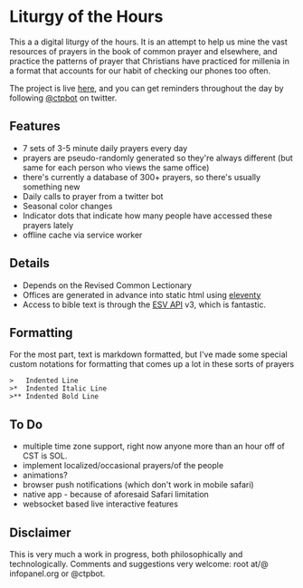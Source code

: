# Liturgy of the Hours

This a a digital liturgy of the hours. It is an attempt to help us mine the vast resources of prayers in the book of common prayer and elsewhere, and practice the patterns of prayer that Christians have practiced for millenia in a format that accounts for our habit of checking our phones too often.

The project is live [here](https://prayer.infopanel.org), and you can get reminders throughout the day by following [@ctpbot](https://twitter.com/ctpbot) on twitter.

## Features

* 7 sets of 3-5 minute daily prayers every day
* prayers are pseudo-randomly generated so they're always different (but same for each person who views the same office)
* there's currently a database of 300+ prayers, so there's usually something new
* Daily calls to prayer from a twitter bot
* Seasonal color changes
* Indicator dots that indicate how many people have accessed these prayers lately
* offline cache via service worker

## Details

* Depends on the Revised Common Lectionary
* Offices are generated in advance into static html using [eleventy](https://www.11ty.dev/)
* Access to bible text is through the [ESV API](https://api.esv.org/v3/docs/) v3, which is fantastic.

## Formatting

For the most part, text is markdown formatted, but I've made some special custom notations for formatting that comes up a lot in these sorts of prayers

```
>   Indented Line
>*  Indented Italic Line
>** Indented Bold Line
```

## To Do

* multiple time zone support, right now anyone more than an hour off of CST is SOL.
* implement localized/occasional prayers/of the people
* animations?
* browser push notifications (which don't work in mobile safari)
* native app - because of aforesaid Safari limitation
* websocket based live interactive features

## Disclaimer

This is very much a work in progress, both philosophically and technologically. Comments and suggestions very welcome: root at/@ infopanel.org or @ctpbot.

